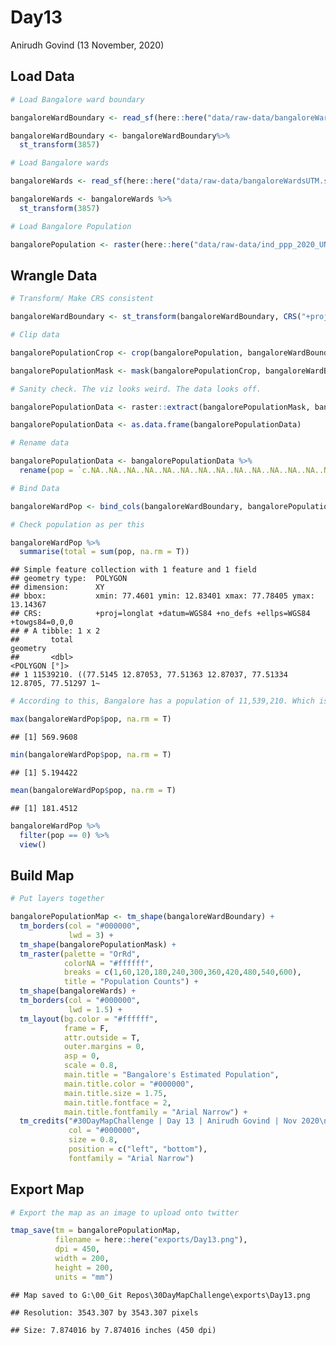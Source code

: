 Day13
================
Anirudh Govind
(13 November, 2020)

## Load Data

``` r
# Load Bangalore ward boundary

bangaloreWardBoundary <- read_sf(here::here("data/raw-data/bangaloreWardBoundary.shp"))

bangaloreWardBoundary <- bangaloreWardBoundary%>% 
  st_transform(3857)
```

``` r
# Load Bangalore wards

bangaloreWards <- read_sf(here::here("data/raw-data/bangaloreWardsUTM.shp"))

bangaloreWards <- bangaloreWards %>% 
  st_transform(3857)
```

``` r
# Load Bangalore Population

bangalorePopulation <- raster(here::here("data/raw-data/ind_ppp_2020_UNadj_constrained.tif"))
```

## Wrangle Data

``` r
# Transform/ Make CRS consistent

bangaloreWardBoundary <- st_transform(bangaloreWardBoundary, CRS("+proj=longlat +datum=WGS84 +no_defs +ellps=WGS84 +towgs84=0,0,0"))

# Clip data

bangalorePopulationCrop <- crop(bangalorePopulation, bangaloreWardBoundary)

bangalorePopulationMask <- mask(bangalorePopulationCrop, bangaloreWardBoundary)
```

``` r
# Sanity check. The viz looks weird. The data looks off.

bangalorePopulationData <- raster::extract(bangalorePopulationMask, bangaloreWardBoundary)

bangalorePopulationData <- as.data.frame(bangalorePopulationData)

# Rename data

bangalorePopulationData <- bangalorePopulationData %>% 
  rename(pop = `c.NA..NA..NA..NA..NA..NA..NA..NA..NA..NA..NA..NA..NA..NA..NA..`)

# Bind Data

bangaloreWardPop <- bind_cols(bangaloreWardBoundary, bangalorePopulationData)

# Check population as per this

bangaloreWardPop %>% 
  summarise(total = sum(pop, na.rm = T))
```

    ## Simple feature collection with 1 feature and 1 field
    ## geometry type:  POLYGON
    ## dimension:      XY
    ## bbox:           xmin: 77.4601 ymin: 12.83401 xmax: 77.78405 ymax: 13.14367
    ## CRS:            +proj=longlat +datum=WGS84 +no_defs +ellps=WGS84 +towgs84=0,0,0
    ## # A tibble: 1 x 2
    ##       total                                                             geometry
    ##       <dbl>                                                        <POLYGON [°]>
    ## 1 11539210. ((77.5145 12.87053, 77.51363 12.87037, 77.51334 12.8705, 77.51297 1~

``` r
# According to this, Bangalore has a population of 11,539,210. Which is quite a bit lower than what it actually is.

max(bangaloreWardPop$pop, na.rm = T)
```

    ## [1] 569.9608

``` r
min(bangaloreWardPop$pop, na.rm = T)
```

    ## [1] 5.194422

``` r
mean(bangaloreWardPop$pop, na.rm = T)
```

    ## [1] 181.4512

``` r
bangaloreWardPop %>% 
  filter(pop == 0) %>% 
  view()
```

## Build Map

``` r
# Put layers together

bangalorePopulationMap <- tm_shape(bangaloreWardBoundary) +
  tm_borders(col = "#000000",
             lwd = 3) + 
  tm_shape(bangalorePopulationMask) +
  tm_raster(palette = "OrRd",
            colorNA = "#ffffff",
            breaks = c(1,60,120,180,240,300,360,420,480,540,600),
            title = "Population Counts") +
  tm_shape(bangaloreWards) +
  tm_borders(col = "#000000",
             lwd = 1.5) +
  tm_layout(bg.color = "#ffffff",
            frame = F,
            attr.outside = T,
            outer.margins = 0,
            asp = 0,
            scale = 0.8,
            main.title = "Bangalore's Estimated Population",
            main.title.color = "#000000",
            main.title.size = 1.75,
            main.title.fontface = 2,
            main.title.fontfamily = "Arial Narrow") + 
  tm_credits("#30DayMapChallenge | Day 13 | Anirudh Govind | Nov 2020\nBondarenko M., Kerr D., Sorichetta A., and Tatem, A.J. 2020. Census/projection-disaggregated gridded population datasets, adjusted to match the corresponding UNPD 2020 estimates,\nfor 183 countries in 2020 using Built-Settlement Growth Model (BSGM) outputs. WorldPop, University of Southampton, UK. doi:10.5258/SOTON/WP00685",
             col = "#000000",
             size = 0.8,
             position = c("left", "bottom"),
             fontfamily = "Arial Narrow")
```

## Export Map

``` r
# Export the map as an image to upload onto twitter

tmap_save(tm = bangalorePopulationMap,
          filename = here::here("exports/Day13.png"),
          dpi = 450,
          width = 200,
          height = 200,
          units = "mm")
```

    ## Map saved to G:\00_Git Repos\30DayMapChallenge\exports\Day13.png

    ## Resolution: 3543.307 by 3543.307 pixels

    ## Size: 7.874016 by 7.874016 inches (450 dpi)
